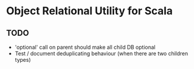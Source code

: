 # Object Relational Utility for Scala


## TODO

- 'optional' call on parent should make all child DB optional
- Test / document deduplicating behaviour (when there are two children types)
